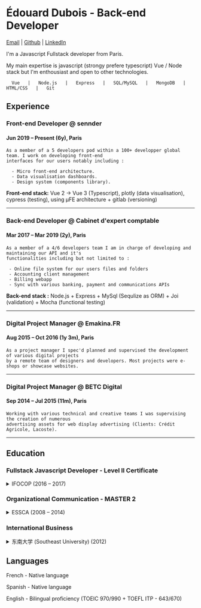 # Édouard Dubois  -  Back-end Developer
[Email](mailto:edou.dubois@gmail.com)
| [Github](https://github.com/EdouardDubois/)
| [LinkedIn](https://www.linkedin.com/in/edouard-dubois-15548b84/)

I'm a Javascript Fullstack developer from Paris.

My main expertise is javascript (strongy prefere typescript) Vue / Node stack but I'm enthousiast and open to other technologies.

```
  Vue   |   Node.js   |   Express   |   SQL/MySQL   |   MongoDB   |   HTML/CSS   |   Git
```


## Experience

### Front-end Developer @ sennder
#### Jun 2019 – Present (6y), Paris

```
As a member of a 5 developers pod within a 100+ developper global team. I work on developing front-end
interfaces for our users notably including :

  - Micro front-end architecture.
  - Data visualisation dashboards.
  - Design system (components library).
```

__Front-end stack:__ Vue 2 -> Vue 3 (Typescript), plotly (data visualisation), cypress (testing), using µFE architecture + gitlab (versioning)

___

### Back-end Developer @ Cabinet d'expert comptable
#### Mar 2017 – Mar 2019 (2y), Paris

```
As a member of a 4/6 developers team I am in charge of developing and maintaining our API and it's
functionalities including but not limited to :

 - Online file system for our users files and folders
 - Accounting client management
 - Billing webapp
 - Sync with various banking, payment and communications APIs
```

__Back-end stack :__ Node.js + Express + MySql (Sequlize as ORM) + Joi (validation) + Mocha (functional testing)

___

### Digital Project Manager @ Emakina.FR
#### Aug 2015 – Oct 2016 (1y 3m), Paris

```
As a project manager I spec'd planned and supervised the development of various digital projects
by a remote team of designers and developers. Most projects were e-shops or showcase websites.
```

___

### Digital Project Manager @ BETC Digital
#### Sep 2014 – Jul 2015 (11m), Paris

```
Working with various technical and creative teams I was supervising the creation of numerous
advertising assets for web display advertising (Clients: Crédit Agricole, Lacoste).
```

___

## Education

### Fullstack Javascript Developer - Level II Certificate
<details><summary>IFOCOP (2016 – 2017)</summary>
<p>
Professional course specialized on fullstack Javascript we developed fully functional projects using a vast array of technologies (Javascript / JQuery / Angular (1.5) / Node.js / MongoDB / Express / Meteor).

Class was aimed at students with an existing background in web-development mostly composed of developers wanting to learn a new stack.
</p>
</details>

### Organizational Communication - MASTER 2
<details><summary>ESSCA (2008 – 2014)</summary>
<p>
With more than 100 years of experience, ESSCA is a member of the Conférence des Grandes Ecoles and welcomes 400 high school graduates each year into the first year of a five year programme culminating in ESSCA's diploma, certified by the Ministry of National Education and awarded the MASTER status.
</p>
</details>

### International Business
<details><summary>东南大学 (Southeast University) (2012)</summary>
<p>
Southeast University is a public research university located in Nanjing, Jiangsu Province, China. It is one of the oldest Chinese universities it has been ranked among the top 20 research universities in China.
</p>
</details>

## Languages
 French - Native language

 Spanish -  Native language

 English - Bilingual proficiency (TOEIC 970/990 + TOEFL ITP - 643/670)
